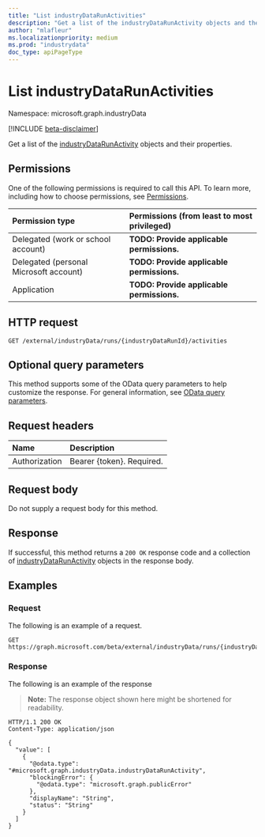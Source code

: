 ```yaml
---
title: "List industryDataRunActivities"
description: "Get a list of the industryDataRunActivity objects and their properties."
author: "mlafleur"
ms.localizationpriority: medium
ms.prod: "industrydata"
doc_type: apiPageType
---
```


# List industryDataRunActivities

Namespace: microsoft.graph.industryData

[!INCLUDE [beta-disclaimer](../../includes/beta-disclaimer.md)]

Get a list of the [industryDataRunActivity](../resources/industrydata-industrydatarunactivity.md) objects and their properties.

## Permissions

One of the following permissions is required to call this API. To learn more, including how to choose permissions, see [Permissions](/graph/permissions-reference).

| Permission type                        | Permissions (from least to most privileged) |
| :------------------------------------- | :------------------------------------------ |
| Delegated (work or school account)     | **TODO: Provide applicable permissions.**   |
| Delegated (personal Microsoft account) | **TODO: Provide applicable permissions.**   |
| Application                            | **TODO: Provide applicable permissions.**   |

## HTTP request

<!-- {
  "blockType": "ignored"
}
-->

```http
GET /external/industryData/runs/{industryDataRunId}/activities
```

## Optional query parameters

This method supports some of the OData query parameters to help customize the response. For general information, see [OData query parameters](/graph/query-parameters).

## Request headers

| Name          | Description               |
| :------------ | :------------------------ |
| Authorization | Bearer {token}. Required. |

## Request body

Do not supply a request body for this method.

## Response

If successful, this method returns a `200 OK` response code and a collection of [industryDataRunActivity](../resources/industrydatarunactivity.md) objects in the response body.

## Examples

### Request

The following is an example of a request.

<!-- {
  "blockType": "request",
  "name": "list_industrydatarunactivity"
}
-->

```http
GET https://graph.microsoft.com/beta/external/industryData/runs/{industryDataRunId}/activities
```

### Response

The following is an example of the response

> **Note:** The response object shown here might be shortened for readability.

<!-- {
  "blockType": "response",
  "truncated": true,
  "@odata.type": "Collection(microsoft.graph.industryData.industryDataRunActivity)"
}
-->

```http
HTTP/1.1 200 OK
Content-Type: application/json

{
  "value": [
    {
      "@odata.type": "#microsoft.graph.industryData.industryDataRunActivity",
      "blockingError": {
        "@odata.type": "microsoft.graph.publicError"
      },
      "displayName": "String",
      "status": "String"
    }
  ]
}
```
